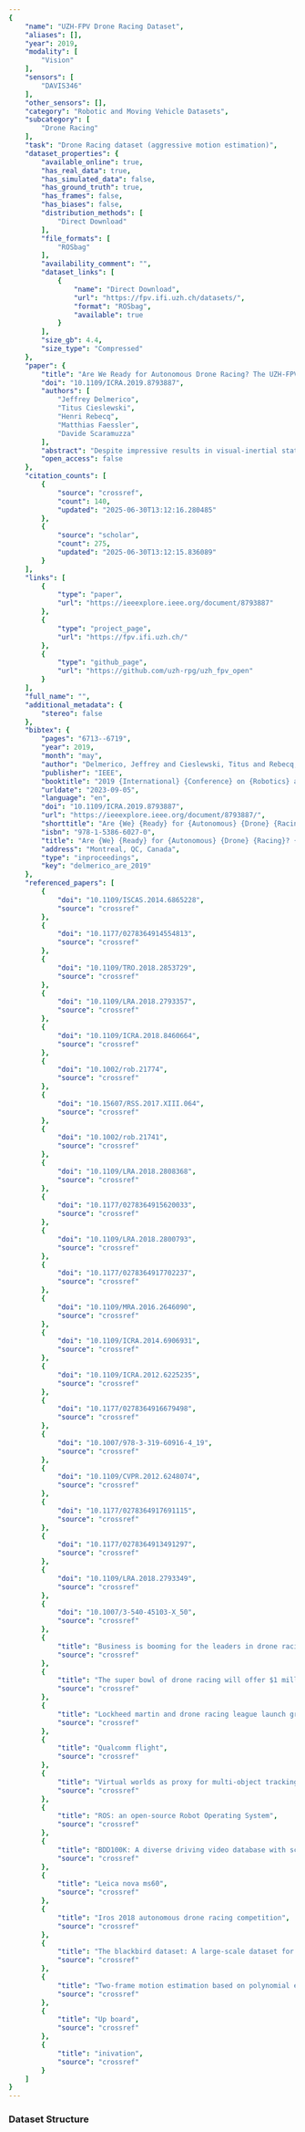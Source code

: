 ```yaml
---
{
    "name": "UZH-FPV Drone Racing Dataset",
    "aliases": [],
    "year": 2019,
    "modality": [
        "Vision"
    ],
    "sensors": [
        "DAVIS346"
    ],
    "other_sensors": [],
    "category": "Robotic and Moving Vehicle Datasets",
    "subcategory": [
        "Drone Racing"
    ],
    "task": "Drone Racing dataset (aggressive motion estimation)",
    "dataset_properties": {
        "available_online": true,
        "has_real_data": true,
        "has_simulated_data": false,
        "has_ground_truth": true,
        "has_frames": false,
        "has_biases": false,
        "distribution_methods": [
            "Direct Download"
        ],
        "file_formats": [
            "ROSbag"
        ],
        "availability_comment": "",
        "dataset_links": [
            {
                "name": "Direct Download",
                "url": "https://fpv.ifi.uzh.ch/datasets/",
                "format": "ROSbag",
                "available": true
            }
        ],
        "size_gb": 4.4,
        "size_type": "Compressed"
    },
    "paper": {
        "title": "Are We Ready for Autonomous Drone Racing? The UZH-FPV Drone Racing Dataset",
        "doi": "10.1109/ICRA.2019.8793887",
        "authors": [
            "Jeffrey Delmerico",
            "Titus Cieslewski",
            "Henri Rebecq",
            "Matthias Faessler",
            "Davide Scaramuzza"
        ],
        "abstract": "Despite impressive results in visual-inertial state estimation in recent years, high speed trajectories with six degree of freedom motion remain challenging for existing estimation algorithms. Aggressive trajectories feature large accelerations and rapid rotational motions, and when they pass close to objects in the environment, this induces large apparent motions in the vision sensors, all of which increase the dif\ufb01culty in estimation. Existing benchmark datasets do not address these types of trajectories, instead focusing on slow speed or constrained trajectories, targeting other tasks such as inspection or driving. We introduce the UZH-FPV Drone Racing dataset, consisting of over 27 sequences, with more than 10 km of \ufb02ight distance, captured on a \ufb01rst-person-view (FPV) racing quadrotor \ufb02own by an expert pilot. The dataset features camera images, inertial measurements, event-camera data, and precise ground truth poses. These sequences are faster and more challenging, in terms of apparent scene motion, than any existing dataset. Our goal is to enable advancement of the state of the art in aggressive motion estimation by providing a dataset that is beyond the capabilities of existing state estimation algorithms.",
        "open_access": false
    },
    "citation_counts": [
        {
            "source": "crossref",
            "count": 140,
            "updated": "2025-06-30T13:12:16.280485"
        },
        {
            "source": "scholar",
            "count": 275,
            "updated": "2025-06-30T13:12:15.836089"
        }
    ],
    "links": [
        {
            "type": "paper",
            "url": "https://ieeexplore.ieee.org/document/8793887"
        },
        {
            "type": "project_page",
            "url": "https://fpv.ifi.uzh.ch/"
        },
        {
            "type": "github_page",
            "url": "https://github.com/uzh-rpg/uzh_fpv_open"
        }
    ],
    "full_name": "",
    "additional_metadata": {
        "stereo": false
    },
    "bibtex": {
        "pages": "6713--6719",
        "year": 2019,
        "month": "may",
        "author": "Delmerico, Jeffrey and Cieslewski, Titus and Rebecq, Henri and Faessler, Matthias and Scaramuzza, Davide",
        "publisher": "IEEE",
        "booktitle": "2019 {International} {Conference} on {Robotics} and {Automation} ({ICRA})",
        "urldate": "2023-09-05",
        "language": "en",
        "doi": "10.1109/ICRA.2019.8793887",
        "url": "https://ieeexplore.ieee.org/document/8793887/",
        "shorttitle": "Are {We} {Ready} for {Autonomous} {Drone} {Racing}?",
        "isbn": "978-1-5386-6027-0",
        "title": "Are {We} {Ready} for {Autonomous} {Drone} {Racing}? {The} {UZH}-{FPV} {Drone} {Racing} {Dataset}",
        "address": "Montreal, QC, Canada",
        "type": "inproceedings",
        "key": "delmerico_are_2019"
    },
    "referenced_papers": [
        {
            "doi": "10.1109/ISCAS.2014.6865228",
            "source": "crossref"
        },
        {
            "doi": "10.1177/0278364914554813",
            "source": "crossref"
        },
        {
            "doi": "10.1109/TRO.2018.2853729",
            "source": "crossref"
        },
        {
            "doi": "10.1109/LRA.2018.2793357",
            "source": "crossref"
        },
        {
            "doi": "10.1109/ICRA.2018.8460664",
            "source": "crossref"
        },
        {
            "doi": "10.1002/rob.21774",
            "source": "crossref"
        },
        {
            "doi": "10.15607/RSS.2017.XIII.064",
            "source": "crossref"
        },
        {
            "doi": "10.1002/rob.21741",
            "source": "crossref"
        },
        {
            "doi": "10.1109/LRA.2018.2808368",
            "source": "crossref"
        },
        {
            "doi": "10.1177/0278364915620033",
            "source": "crossref"
        },
        {
            "doi": "10.1109/LRA.2018.2800793",
            "source": "crossref"
        },
        {
            "doi": "10.1177/0278364917702237",
            "source": "crossref"
        },
        {
            "doi": "10.1109/MRA.2016.2646090",
            "source": "crossref"
        },
        {
            "doi": "10.1109/ICRA.2014.6906931",
            "source": "crossref"
        },
        {
            "doi": "10.1109/ICRA.2012.6225235",
            "source": "crossref"
        },
        {
            "doi": "10.1177/0278364916679498",
            "source": "crossref"
        },
        {
            "doi": "10.1007/978-3-319-60916-4_19",
            "source": "crossref"
        },
        {
            "doi": "10.1109/CVPR.2012.6248074",
            "source": "crossref"
        },
        {
            "doi": "10.1177/0278364917691115",
            "source": "crossref"
        },
        {
            "doi": "10.1177/0278364913491297",
            "source": "crossref"
        },
        {
            "doi": "10.1109/LRA.2018.2793349",
            "source": "crossref"
        },
        {
            "doi": "10.1007/3-540-45103-X_50",
            "source": "crossref"
        },
        {
            "title": "Business is booming for the leaders in drone racing",
            "source": "crossref"
        },
        {
            "title": "The super bowl of drone racing will offer $1 million in prize money",
            "source": "crossref"
        },
        {
            "title": "Lockheed martin and drone racing league launch groundbreaking ai innovation challenge",
            "source": "crossref"
        },
        {
            "title": "Qualcomm flight",
            "source": "crossref"
        },
        {
            "title": "Virtual worlds as proxy for multi-object tracking analysis",
            "source": "crossref"
        },
        {
            "title": "ROS: an open-source Robot Operating System",
            "source": "crossref"
        },
        {
            "title": "BDD100K: A diverse driving video database with scalable annotation tooling",
            "source": "crossref"
        },
        {
            "title": "Leica nova ms60",
            "source": "crossref"
        },
        {
            "title": "Iros 2018 autonomous drone racing competition",
            "source": "crossref"
        },
        {
            "title": "The blackbird dataset: A large-scale dataset for uav perception in aggressive flight",
            "source": "crossref"
        },
        {
            "title": "Two-frame motion estimation based on polynomial expansion",
            "source": "crossref"
        },
        {
            "title": "Up board",
            "source": "crossref"
        },
        {
            "title": "inivation",
            "source": "crossref"
        }
    ]
}
---
```


### Dataset Structure

